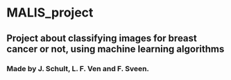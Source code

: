 # MALIS_project
## Project about classifying images for breast cancer or not, using machine learning algorithms
### Made by J. Schult, L. F. Ven and F. Sveen.

